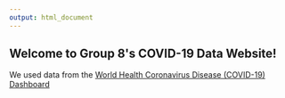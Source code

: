 ```yaml
---
output: html_document
---
```

## Welcome to Group 8's COVID-19 Data Website!

We used data from the [World Health Coronavirus Disease (COVID-19) Dashboard](https://covid19.who.int/info/)

